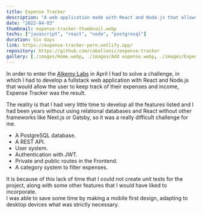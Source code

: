 ```yaml
---
title: Expense Tracker
description: "A web application made with React and Node.js that allows the user to keep track of their expenses and incomes, categorize them and filter them as desired."
date: "2022-04-03"
thumbnail: expense-tracker-thumbnail.webp
techs: ["javascript", "react", "node", "postgresql"]
duration: Six days
link: https://expense-tracker-pern.netlify.app/
repository: https://github.com/cabellonic/expense-tracker
gallery: [./images/Home.webp, ./images/Add expense.webp, ./images/Expense.webp, ./images/Edit expense.webp, ./images/Filter by categories.webp, ./images/Add category.webp, ./images/User options.webp, ./images/Edit user profile.webp, ./images/Select avatar.webp, ./images/Home placeholders.webp ]
---
```


In order to enter the [Alkemy Labs](https://alkemy.org/) in April I had to solve a challenge, in which I had to develop a fullstack web application with React and Node.js that would allow the user to keep track of their expenses and income, Expense Tracker was the result.  

The reality is that I had very little time to develop all the features listed and I had been years without using relational databases and React without other frameworks like Next.js or Gatsby, so it was a really difficult challenge for me.

- A PostgreSQL database.
- A REST API.
- User system.
- Authentication with JWT.
- Private and public routes in the Frontend.
- A category system to filter expenses.

It is because of this lack of time that I could not create unit tests for the project, along with some other features that I would have liked to incorporate.  
I was able to save some time by making a mobile first design, adapting to desktop devices what was strictly necessary.
